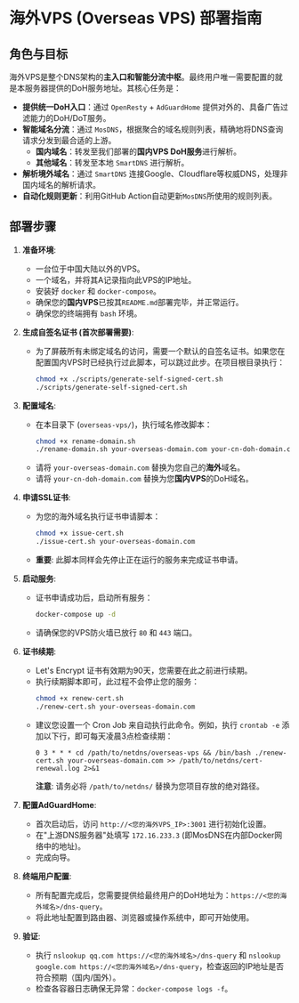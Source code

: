 # 海外VPS (Overseas VPS) 部署指南

## 角色与目标

海外VPS是整个DNS架构的**主入口和智能分流中枢**。最终用户唯一需要配置的就是本服务器提供的DoH服务地址。其核心任务是：

-   **提供统一DoH入口**：通过 `OpenResty` + `AdGuardHome` 提供对外的、具备广告过滤能力的DoH/DoT服务。
-   **智能域名分流**：通过 `MosDNS`，根据聚合的域名规则列表，精确地将DNS查询请求分发到最合适的上游。
    -   **国内域名**：转发至我们部署的**国内VPS DoH服务**进行解析。
    -   **其他域名**：转发至本地 `SmartDNS` 进行解析。
-   **解析境外域名**：通过 `SmartDNS` 连接Google、Cloudflare等权威DNS，处理非国内域名的解析请求。
-   **自动化规则更新**：利用GitHub Action自动更新`MosDNS`所使用的规则列表。

## 部署步骤

1.  **准备环境**:
    *   一台位于中国大陆以外的VPS。
    *   一个域名，并将其A记录指向此VPS的IP地址。
    *   安装好 `docker` 和 `docker-compose`。
    *   确保您的**国内VPS**已按其`README.md`部署完毕，并正常运行。
    *   确保您的终端拥有 `bash` 环境。

2.  **生成自签名证书 (首次部署需要)**:
    *   为了屏蔽所有未绑定域名的访问，需要一个默认的自签名证书。如果您在配置国内VPS时已经执行过此脚本，可以跳过此步。在项目根目录执行：
        ```bash
        chmod +x ./scripts/generate-self-signed-cert.sh
        ./scripts/generate-self-signed-cert.sh
        ```

3.  **配置域名**:
    *   在本目录下 (`overseas-vps/`)，执行域名修改脚本：
        ```bash
        chmod +x rename-domain.sh
        ./rename-domain.sh your-overseas-domain.com your-cn-doh-domain.com
        ```
    *   请将 `your-overseas-domain.com` 替换为您自己的**海外**域名。
    *   请将 `your-cn-doh-domain.com` 替换为您**国内VPS**的DoH域名。

4.  **申请SSL证书**:
    *   为您的海外域名执行证书申请脚本：
        ```bash
        chmod +x issue-cert.sh
        ./issue-cert.sh your-overseas-domain.com
        ```
    *   **重要**: 此脚本同样会先停止正在运行的服务来完成证书申请。

5.  **启动服务**:
    *   证书申请成功后，启动所有服务：
        ```bash
        docker-compose up -d
        ```
    *   请确保您的VPS防火墙已放行 `80` 和 `443` 端口。

6.  **证书续期**:
    *   Let's Encrypt 证书有效期为90天，您需要在此之前进行续期。
    *   执行续期脚本即可，此过程不会停止您的服务：
        ```bash
        chmod +x renew-cert.sh
        ./renew-cert.sh your-overseas-domain.com
        ```
    *   建议您设置一个 Cron Job 来自动执行此命令。例如，执行 `crontab -e` 添加以下行，即可每天凌晨3点检查续期：
        ```cron
        0 3 * * * cd /path/to/netdns/overseas-vps && /bin/bash ./renew-cert.sh your-overseas-domain.com >> /path/to/netdns/cert-renewal.log 2>&1
        ```
        **注意**: 请务必将 `/path/to/netdns/` 替换为您项目存放的绝对路径。

7.  **配置AdGuardHome**:
    *   首次启动后，访问 `http://<您的海外VPS_IP>:3001` 进行初始化设置。
    *   在"上游DNS服务器"处填写 `172.16.233.3` (即MosDNS在内部Docker网络中的地址)。
    *   完成向导。

8.  **终端用户配置**:
    *   所有配置完成后，您需要提供给最终用户的DoH地址为：`https://<您的海外域名>/dns-query`。
    *   将此地址配置到路由器、浏览器或操作系统中，即可开始使用。

9.  **验证**:
    *   执行 `nslookup qq.com https://<您的海外域名>/dns-query` 和 `nslookup google.com https://<您的海外域名>/dns-query`，检查返回的IP地址是否符合预期（国内/国外）。
    *   检查各容器日志确保无异常：`docker-compose logs -f`。 